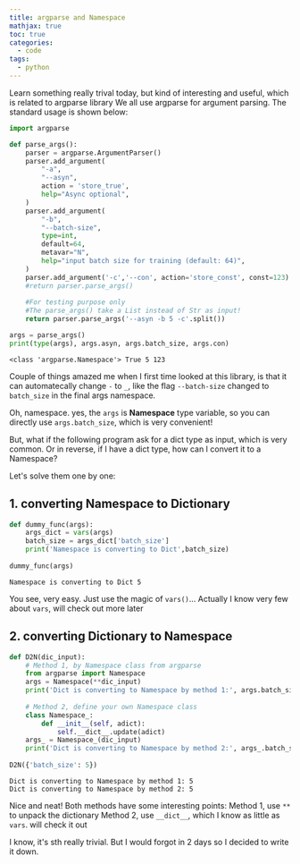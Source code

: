```yaml
---
title: argparse and Namespace
mathjax: true
toc: true
categories:
  - code
tags:
  - python 
---
```


Learn something really trival today, but kind of interesting and useful, which is related to argparse library
We all use argparse for argument parsing. The standard usage is shown below:

```python
import argparse

def parse_args():
    parser = argparse.ArgumentParser()
    parser.add_argument(
        "-a",
        "--asyn",
        action = 'store_true',
        help="Async optional",
    )
    parser.add_argument(
        "-b",
        "--batch-size",
        type=int,
        default=64,
        metavar="N",
        help="input batch size for training (default: 64)",
    )
    parser.add_argument('-c','--con', action='store_const', const=123)
    #return parser.parse_args()
    
    #For testing purpose only
    #The parse_args() take a List instead of Str as input!
    return parser.parse_args('--asyn -b 5 -c'.split())

args = parse_args()
print(type(args), args.asyn, args.batch_size, args.con)
```

    <class 'argparse.Namespace'> True 5 123


Couple of things amazed me when I first time looked at this library, is that it can automatecally change `-` to `_`, like the flag `--batch-size` changed to `batch_size` in the final args namespace.

Oh, namespace. yes, the `args` is **Namespace** type variable, so you can directly use `args.batch_size`, which is very convenient!

But, what if the following program ask for a dict type as input, which is very common. Or in reverse, if I have a dict type, how can I convert it to a Namespace?  

Let's solve them one by one:
## 1. converting **Namespace** to **Dictionary**


```python
def dummy_func(args):
    args_dict = vars(args)
    batch_size = args_dict['batch_size']
    print('Namespace is converting to Dict',batch_size)
    
dummy_func(args)
```

    Namespace is converting to Dict 5


You see, very easy. Just use the magic of `vars()`... Actually I know very few about `vars`, will check out more later

## 2. converting **Dictionary** to **Namespace**


```python
def D2N(dic_input):
    # Method 1, by Namespace class from argparse
    from argparse import Namespace
    args = Namespace(**dic_input)
    print('Dict is converting to Namespace by method 1:', args.batch_size)
    
    # Method 2, define your own Namespace class
    class Namespace_:
        def __init__(self, adict):
            self.__dict__.update(adict)
    args_ = Namespace_(dic_input)
    print('Dict is converting to Namespace by method 2:', args_.batch_size)
    
D2N({'batch_size': 5})
```

    Dict is converting to Namespace by method 1: 5
    Dict is converting to Namespace by method 2: 5


Nice and neat! Both methods have some interesting points:
Method 1, use `**` to unpack the dictionary
Method 2, use `__dict__`, which I know as little as `vars`. will check it out

I know, it's sth really trivial. But I would forgot in 2 days so I decided to write it down. 

